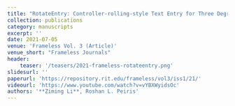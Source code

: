 ```yaml
---
title: "RotateEntry: Controller-rolling-style Text Entry for Three Degrees of Freedom Virtual Reality Devices"
collection: publications
category: manuscripts
excerpt: ''
date: 2021-07-05
venue: 'Frameless Vol. 3 (Article)'
venue_short: "Frameless Journals"
header:
    teaser: '/teasers/2021-frameless-rotateentry.png'
slidesurl: ''
paperurl: 'https://repository.rit.edu/frameless/vol3/iss1/21/'
videourl: 'https://www.youtube.com/watch?v=vYBXWyidsOc'
authors: '**Ziming Li**, Roshan L. Peiris'
---
```

